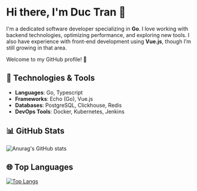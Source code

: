 # Hi there, I'm Duc Tran 👋

I'm a dedicated software developer specializing in **Go**. I love working with backend technologies, optimizing performance, and exploring new tools. I also have experience with front-end development using **Vue.js**, though I’m still growing in that area.

Welcome to my GitHub profile! 🚀

## 🚀 Technologies & Tools
- **Languages**: Go, Typescript
- **Frameworks**: Echo (Go), Vue.js
- **Databases**: PostgreSQL, Clickhouse, Redis
- **DevOps Tools**: Docker, Kubernetes, Jenkins

## 📊 GitHub Stats
![Anurag's GitHub stats](https://github-readme-stats.vercel.app/api?username=DucTran999&show_icons=true&theme=dracula)

## 🌐 Top Languages
[![Top Langs](https://github-readme-stats.vercel.app/api/top-langs/?username=DucTran999&show_icon=true&theme=dracula&exclude_repo=WebQLSV,Code-PTIT-DSA-,AppControlWeight)](https://github.com/DucTran999/github-readme-stats)
